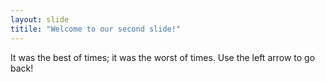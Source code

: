 ```yaml
---
layout: slide
titile: "Welcome to our second slide!"
---
```

It was the best of times; it was the worst of times.
Use the left arrow to go back!
